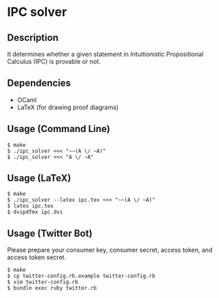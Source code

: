 # IPC solver

## Description

It determines whether a given statement in Intuitionistic
Propositional Calculus (IPC) is provable or not.

## Dependencies

- OCaml
- LaTeX (for drawing proof diagrams)

## Usage (Command Line)

```
$ make
$ ./ipc_solver <<< "~~(A \/ ~A)"
$ ./ipc_solver <<< "A \/ ~A"
```

## Usage (LaTeX)

```
$ make
$ ./ipc_solver --latex ipc.tex <<< "~~(A \/ ~A)"
$ latex ipc.tex
$ dvipdfmx ipc.dvi
```

## Usage (Twitter Bot)

Please prepare your consumer key, consumer secret, access token, and access token secret.

```
$ make
$ cp twitter-config.rb.example twitter-config.rb
$ vim twitter-config.rb
$ bundle exec ruby twitter.rb
```


